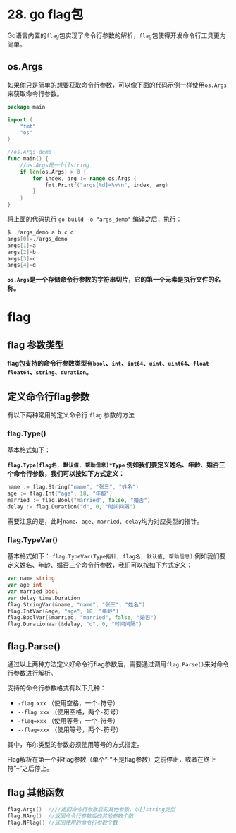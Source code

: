 # 28. go flag包

 Go语言内置的`flag`包实现了命令行参数的解析，`flag`包使得开发命令行工具更为简单。 



## os.Args



 如果你只是简单的想要获取命令行参数，可以像下面的代码示例一样使用`os.Args`来获取命令行参数。 

```go
package main

import (
	"fmt"
	"os"
)

//os.Args demo
func main() {
	//os.Args是一个[]string
	if len(os.Args) > 0 {
		for index, arg := range os.Args {
			fmt.Printf("args[%d]=%v\n", index, arg)
		}
	}
}
```

 将上面的代码执行 `go build -o "args_demo"` 编译之后，执行： 

```go
$ ./args_demo a b c d
args[0]=./args_demo
args[1]=a
args[2]=b
args[3]=c
args[4]=d
```

 **`os.Args`是一个存储命令行参数的字符串切片，它的第一个元素是执行文件的名称。** 



# flag

## flag 参数类型

 **flag包支持的命令行参数类型有`bool`、`int`、`int64`、`uint`、`uint64`、`float` `float64`、`string`、`duration`。** 



## 定义命令行flag参数

有以下两种常用的定义命令行 `flag` 参数的方法



### flag.Type()

基本格式如下：

**`flag.Type(flag名, 默认值, 帮助信息)*Type` 例如我们要定义姓名、年龄、婚否三个命令行参数，我们可以按如下方式定义：**

```go
name := flag.String("name", "张三", "姓名")
age := flag.Int("age", 18, "年龄")
married := flag.Bool("married", false, "婚否")
delay := flag.Duration("d", 0, "时间间隔")
```

 需要注意的是，此时`name`、`age`、`married`、`delay`均为对应类型的指针。 



### flag.TypeVar()

 基本格式如下： `flag.TypeVar(Type指针, flag名, 默认值, 帮助信息)` 例如我们要定义姓名、年龄、婚否三个命令行参数，我们可以按如下方式定义： 

```go
var name string
var age int
var married bool
var delay time.Duration
flag.StringVar(&name, "name", "张三", "姓名")
flag.IntVar(&age, "age", 18, "年龄")
flag.BoolVar(&married, "married", false, "婚否")
flag.DurationVar(&delay, "d", 0, "时间间隔")
```



## flag.Parse()



通过以上两种方法定义好命令行flag参数后，需要通过调用`flag.Parse()`来对命令行参数进行解析。

支持的命令行参数格式有以下几种：

- `-flag xxx` （使用空格，一个`-`符号）
- `--flag xxx` （使用空格，两个`-`符号）
- `-flag=xxx` （使用等号，一个`-`符号）
- `--flag=xxx` （使用等号，两个`-`符号）

其中，布尔类型的参数必须使用等号的方式指定。

Flag解析在第一个非flag参数（单个”-“不是flag参数）之前停止，或者在终止符”–“之后停止。



## flag 其他函数

```go
flag.Args()  ////返回命令行参数后的其他参数，以[]string类型
flag.NArg()  //返回命令行参数后的其他参数个数
flag.NFlag() //返回使用的命令行参数个数
```



